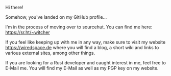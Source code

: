 Hi there!

Somehow, you've landed on my GitHub profile...

I'm in the process of moving over to sourcehut. You can find me here: https://sr.ht/~witcher

If you feel like keeping up with me in any way, make sure to visit my website https://wiredspace.de where you will find a blog, a short wiki and links to various external sites, among other things.

If you are looking for a Rust developer and caught interest in me, feel free to E-Mail me. You will find my E-Mail as well as my PGP key on my website.

